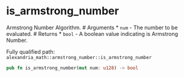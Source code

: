 # is_armstrong_number

Armstrong Number Algorithm. # Arguments * `num` - The number to be evaluated. # Returns * `bool` - A boolean value indicating is Armstrong Number.

Fully qualified path: `alexandria_math::armstrong_number::is_armstrong_number`

```rust
pub fn is_armstrong_number(mut num: u128) -> bool
```

